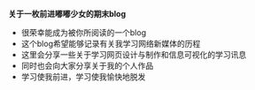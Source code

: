 **关于一枚前进嘟嘟少女的期末blog**

* 很荣幸能成为被你所阅读的一个blog
* 这个blog希望能够记录有关我学习网络新媒体的历程
* 这里会分享一些关于学习网页设计与制作和信息可视化的学习讯息
* 同时也会向大家分享关于我的个人作品
* 学习使我前进，学习使我愉快地脱发

